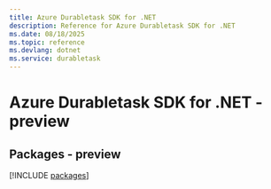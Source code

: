 ```yaml
---
title: Azure Durabletask SDK for .NET
description: Reference for Azure Durabletask SDK for .NET
ms.date: 08/18/2025
ms.topic: reference
ms.devlang: dotnet
ms.service: durabletask
---
```

# Azure Durabletask SDK for .NET - preview
## Packages - preview
[!INCLUDE [packages](durabletask-index.md)]